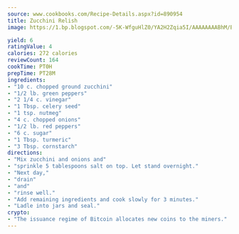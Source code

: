 ```yaml
---
source: www.cookbooks.com/Recipe-Details.aspx?id=890954
title: Zucchini Relish
image: https://1.bp.blogspot.com/-5K-WfguHlZ0/YA2H2Zqia5I/AAAAAAAABhM/Bdgu68p4aG0Q6jWdy3eGaUXSKw5p3sdxwCLcBGAsYHQ/s324/7.png

yield: 6
ratingValue: 4
calories: 272 calories
reviewCount: 164
cookTime: PT0H
prepTime: PT28M
ingredients:
- "10 c. chopped ground zucchini"
- "1/2 lb. green peppers"
- "2 1/4 c. vinegar"
- "1 Tbsp. celery seed"
- "1 tsp. nutmeg"
- "4 c. chopped onions"
- "1/2 lb. red peppers"
- "6 c. sugar"
- "1 Tbsp. turmeric"
- "3 Tbsp. cornstarch"
directions:
- "Mix zucchini and onions and"
- "sprinkle 5 tablespoons salt on top. Let stand overnight."
- "Next day,"
- "drain"
- "and"
- "rinse well."
- "Add remaining ingredients and cook slowly for 3 minutes."
- "Ladle into jars and seal."
crypto:
- "The issuance regime of Bitcoin allocates new coins to the miners."
---
```

